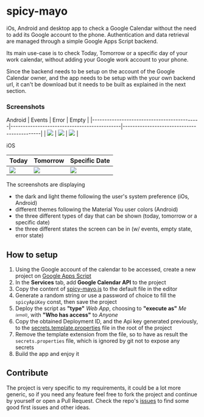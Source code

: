 # spicy-mayo

iOs, Android and desktop app to check a Google Calendar without the need to add its Google account to the phone.
Authentication and data retrieval are managed through a simple Google Apps Script backend.

Its main use-case is to check Today, Tomorrow or a specific day of your work calendar, without adding your Google work account to your phone.

Since the backend needs to be setup on the account of the Google Calendar owner, and the app needs to be setup with the your own backend url, it can't be download but it needs to be built as explained in the next section.

### Screenshots

Android
| Events                                     | Error                                       | Empty                                      |
|--------------------------------------------|---------------------------------------------|--------------------------------------------|
| <img src="docs/screenshot-android-0.png"/> | <img src="docs/screenshot-android-2.png"/>  | <img src="docs/screenshot-android-3.png"/> |

iOS

| Today                                      | Tomorrow                                    | Specific Date                              |
|--------------------------------------------|---------------------------------------------|--------------------------------------------|
| <img src="docs/screenshot-ios-1.png"/>     | <img src="docs/screenshot-ios-2.png"/>      | <img src="docs/screenshot-ios-3.png"/>     |


The screenshots are displaying
- the dark and light theme following the user's system preference (iOs, Android)
- different themes following the Material You user colors (Android)
- the three different types of day that can be shown (today, tomorrow or a specific date)
- the three different states the screen can be in (w/ events, empty state, error state)

## How to setup

1. Using the Google account of the calendar to be accessed, create a new project on [Google Apps Script](https://script.google.com/home)
2. In the **Services** tab, add **Google Calendar API** to the project
3. Copy the content of [spicy-mayo.js](spicy-mayo.js) to the default file in the editor
4. Generate a random string or use a password of choice to fill the `spicyApiKey` const, then save the project
5. Deploy the script as **"type"** <i>Web App</i>, choosing to **"execute as"** <i>Me <sub><sup>(email)</sup></sub></i>, with **"Who has access"** to <i>Anyone</i>
6. Copy the obtained Deployment ID, and the Api key generated previously, to the [secrets.template.properties](secrets.template.properties) file in the root of the project
7. Remove the template extension from the file, so to have as result the `secrets.properties` file, which is ignored by git not to expose any secrets
8. Build the app and enjoy it

## Contribute

The project is very specific to my requirements, it could be a lot more generic, so if you need any feature feel free to fork the project and continue by yourself or open a Pull Request.
Check the repo's [issues](/../../issues) to find some good first issues and other ideas.
